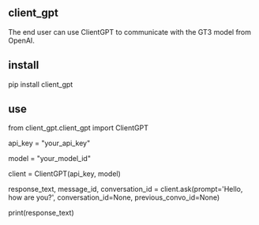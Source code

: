 ## client_gpt

The end user can use ClientGPT to communicate with the GT3 model from OpenAI.

## install
 
pip install client_gpt

## use

from client_gpt.client_gpt import ClientGPT

api_key = "your_api_key"

model = "your_model_id"

client = ClientGPT(api_key, model)

response_text, message_id, conversation_id = client.ask(prompt='Hello, how are you?', conversation_id=None, previous_convo_id=None)

print(response_text)

